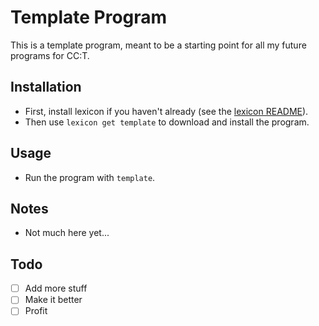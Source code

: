# Template Program

This is a template program, meant to be a starting point for all my future programs for CC:T.

## Installation

- First, install lexicon if you haven't already (see the [lexicon README](../lexicon/README.md)).
- Then use `lexicon get template` to download and install the program.

## Usage

- Run the program with `template`.

## Notes

- Not much here yet...

## Todo

- [ ] Add more stuff
- [ ] Make it better
- [ ] Profit
